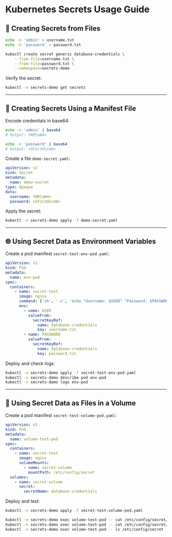 # Kubernetes Secrets Usage Guide

## 🔐 Creating Secrets from Files

```bash
echo -n 'admin' > username.txt
echo -n 'password' > password.txt

kubectl create secret generic database-credentials \
    --from-file=username.txt \
    --from-file=password.txt \
    --namespace=secrets-demo
```

Verify the secret:

```bash
kubectl -n secrets-demo get secrets
```

---

## 📄 Creating Secrets Using a Manifest File

Encode credentials in base64:

```bash
echo -n 'admin' | base64
# Output: YWRtaW4=

echo -n 'password' | base64
# Output: cGFzc3dvcmQ=
```

Create a file `demo-secret.yaml`:

```yaml
apiVersion: v1
kind: Secret
metadata:
  name: demo-secret
type: Opaque
data:
  username: YWRtaW4=
  password: cGFzc3dvcmQ=
```

Apply the secret:

```bash
kubectl -n secrets-demo apply -f demo-secret.yaml
```

---

## 🌐 Using Secret Data as Environment Variables

Create a pod manifest `secret-test-env-pod.yaml`:

```yaml
apiVersion: v1
kind: Pod
metadata:
  name: env-pod
spec:
  containers:
    - name: secret-test
      image: nginx
      command: ['sh', '-c', 'echo "Username: $USER" "Password: $PASSWORD"']
      env:
        - name: USER
          valueFrom:
            secretKeyRef:
              name: database-credentials
              key: username.txt
        - name: PASSWORD
          valueFrom:
            secretKeyRef:
              name: database-credentials
              key: password.txt
```

Deploy and check logs:

```bash
kubectl -n secrets-demo apply -f secret-test-env-pod.yaml
kubectl -n secrets-demo describe pod env-pod
kubectl -n secrets-demo logs env-pod
```

---

## 📁 Using Secret Data as Files in a Volume

Create a pod manifest `secret-test-volume-pod.yaml`:

```yaml
apiVersion: v1
kind: Pod
metadata: 
  name: volume-test-pod
spec:
  containers:
    - name: secret-test
      image: nginx
      volumeMounts:
        - name: secret-volume
          mountPath: /etc/config/secret
  volumes:
    - name: secret-volume
      secret:
        secretName: database-credentials
```

Deploy and test:

```bash
kubectl -n secrets-demo apply -f secret-test-volume-pod.yaml

kubectl -n secrets-demo exec volume-test-pod -- cat /etc/config/secret/username.txt
kubectl -n secrets-demo exec volume-test-pod -- cat /etc/config/secret/password.txt
kubectl -n secrets-demo exec volume-test-pod -- ls /etc/config/secret
```
    
